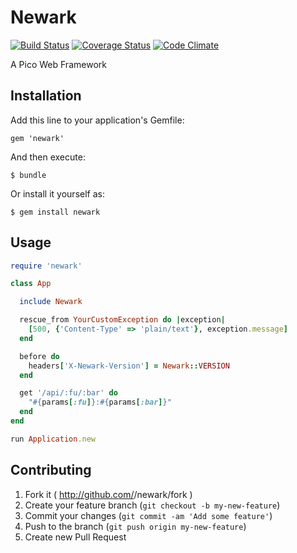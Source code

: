 # Newark

[![Build Status](https://travis-ci.org/mje113/newark.png?branch=master)](https://travis-ci.org/mje113/newark)
[![Coverage Status](https://coveralls.io/repos/mje113/newark/badge.png)](https://coveralls.io/r/mje113/newark)
[![Code Climate](https://codeclimate.com/github/mje113/newark.png)](https://codeclimate.com/github/mje113/newark)

A Pico Web Framework

## Installation

Add this line to your application's Gemfile:

    gem 'newark'

And then execute:

    $ bundle

Or install it yourself as:

    $ gem install newark

## Usage

```ruby
require 'newark'

class App

  include Newark

  rescue_from YourCustomException do |exception|
    [500, {'Content-Type' => 'plain/text'}, exception.message]
  end

  before do
    headers['X-Newark-Version'] = Newark::VERSION
  end

  get '/api/:fu/:bar' do
    "#{params[:fu]}:#{params[:bar]}"
  end
end

run Application.new
```

## Contributing

1. Fork it ( http://github.com/<my-github-username>/newark/fork )
2. Create your feature branch (`git checkout -b my-new-feature`)
3. Commit your changes (`git commit -am 'Add some feature'`)
4. Push to the branch (`git push origin my-new-feature`)
5. Create new Pull Request
